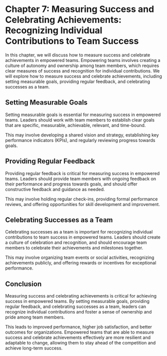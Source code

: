Chapter 7: Measuring Success and Celebrating Achievements: Recognizing Individual Contributions to Team Success
===============================================================================================================

In this chapter, we will discuss how to measure success and celebrate achievements in empowered teams. Empowering teams involves creating a culture of autonomy and ownership among team members, which requires clear measures of success and recognition for individual contributions. We will explore how to measure success and celebrate achievements, including setting measurable goals, providing regular feedback, and celebrating successes as a team.

Setting Measurable Goals
------------------------

Setting measurable goals is essential for measuring success in empowered teams. Leaders should work with team members to establish clear goals that are specific, measurable, achievable, relevant, and time-bound.

This may involve developing a shared vision and strategy, establishing key performance indicators (KPIs), and regularly reviewing progress towards goals.

Providing Regular Feedback
--------------------------

Providing regular feedback is critical for measuring success in empowered teams. Leaders should provide team members with ongoing feedback on their performance and progress towards goals, and should offer constructive feedback and guidance as needed.

This may involve holding regular check-ins, providing formal performance reviews, and offering opportunities for skill development and improvement.

Celebrating Successes as a Team
-------------------------------

Celebrating successes as a team is important for recognizing individual contributions to team success in empowered teams. Leaders should create a culture of celebration and recognition, and should encourage team members to celebrate their achievements and milestones together.

This may involve organizing team events or social activities, recognizing achievements publicly, and offering rewards or incentives for exceptional performance.

Conclusion
----------

Measuring success and celebrating achievements is critical for achieving success in empowered teams. By setting measurable goals, providing regular feedback, and celebrating successes as a team, leaders can recognize individual contributions and foster a sense of ownership and pride among team members.

This leads to improved performance, higher job satisfaction, and better outcomes for organizations. Empowered teams that are able to measure success and celebrate achievements effectively are more resilient and adaptable to change, allowing them to stay ahead of the competition and achieve long-term success.
